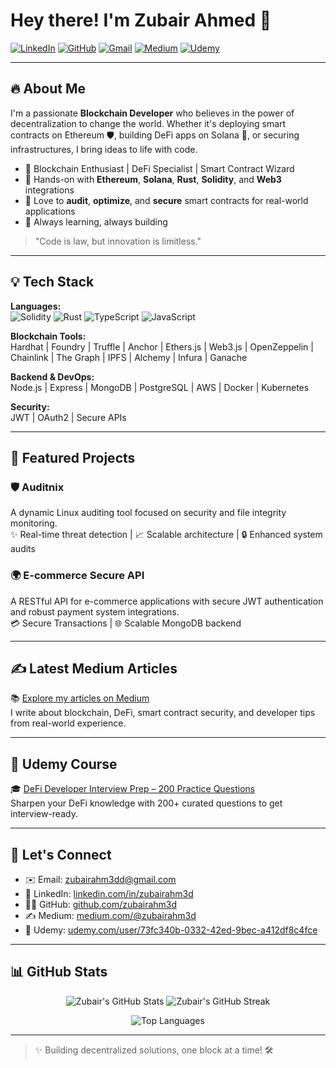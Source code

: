# Hey there! I'm Zubair Ahmed 👋

[![LinkedIn](https://img.shields.io/badge/Connect-LinkedIn-0A66C2?logo=linkedin&logoColor=white&style=for-the-badge)](https://linkedin.com/in/zubairahm3d)
[![GitHub](https://img.shields.io/badge/Follow-GitHub-181717?logo=github&logoColor=white&style=for-the-badge)](https://github.com/zubairahm3d)
[![Gmail](https://img.shields.io/badge/Email-zubairahm3dd%40gmail.com-D14836?logo=gmail&logoColor=white&style=for-the-badge)](mailto:zubairahm3dd@gmail.com)
[![Medium](https://img.shields.io/badge/Read-Medium-000000?logo=medium&logoColor=white&style=for-the-badge)](https://medium.com/@zubairahm3d)
[![Udemy](https://img.shields.io/badge/Learn%20with-Udemy-A435F0?logo=udemy&logoColor=white&style=for-the-badge)](https://www.udemy.com/user/73fc340b-0332-42ed-9bec-a412df8c4fce/)

---

## 🔥 About Me

I'm a passionate **Blockchain Developer** who believes in the power of decentralization to change the world. Whether it's deploying smart contracts on Ethereum 🛡️, building DeFi apps on Solana 🚀, or securing infrastructures, I bring ideas to life with code.

- 🌟 Blockchain Enthusiast | DeFi Specialist | Smart Contract Wizard  
- 🔹 Hands-on with **Ethereum**, **Solana**, **Rust**, **Solidity**, and **Web3** integrations  
- 🔹 Love to **audit**, **optimize**, and **secure** smart contracts for real-world applications  
- 🌟 Always learning, always building

> "Code is law, but innovation is limitless."

---

## 💡 Tech Stack

**Languages:**  
![Solidity](https://img.shields.io/badge/Solidity-363636?logo=solidity&logoColor=white&style=flat)
![Rust](https://img.shields.io/badge/Rust-000000?logo=rust&logoColor=white&style=flat)
![TypeScript](https://img.shields.io/badge/TypeScript-007ACC?logo=typescript&logoColor=white&style=flat)
![JavaScript](https://img.shields.io/badge/JavaScript-F7DF1E?logo=javascript&logoColor=black&style=flat)

**Blockchain Tools:**  
Hardhat | Foundry | Truffle | Anchor | Ethers.js | Web3.js | OpenZeppelin | Chainlink | The Graph | IPFS | Alchemy | Infura | Ganache

**Backend & DevOps:**  
Node.js | Express | MongoDB | PostgreSQL | AWS | Docker | Kubernetes 

**Security:**  
JWT | OAuth2 | Secure APIs

---

## 💪 Featured Projects

### 🛡️ Auditnix  
A dynamic Linux auditing tool focused on security and file integrity monitoring.  
✨ Real-time threat detection | 📈 Scalable architecture | 🔒 Enhanced system audits

### 🌍 E-commerce Secure API  
A RESTful API for e-commerce applications with secure JWT authentication and robust payment system integrations.  
💳 Secure Transactions | 🌐 Scalable MongoDB backend

---

## ✍️ Latest Medium Articles

📚 [Explore my articles on Medium](https://medium.com/@zubairahm3d)  
I write about blockchain, DeFi, smart contract security, and developer tips from real-world experience.

---

## 📘 Udemy Course

🎓 [DeFi Developer Interview Prep – 200 Practice Questions](https://www.udemy.com/course/defi-developer-interview-prep-200-practice-questions/?referralCode=4A2A3A1191A3DD3F36AC)  
Sharpen your DeFi knowledge with 200+ curated questions to get interview-ready.

---

## 📢 Let's Connect

- ✉️ Email: [zubairahm3dd@gmail.com](mailto:zubairahm3dd@gmail.com)  
- 🔗 LinkedIn: [linkedin.com/in/zubairahm3d](https://linkedin.com/in/zubairahm3d)  
- 🧑‍💻 GitHub: [github.com/zubairahm3d](https://github.com/zubairahm3d)  
- ✍️ Medium: [medium.com/@zubairahm3d](https://medium.com/@zubairahm3d)  
- 📘 Udemy: [udemy.com/user/73fc340b-0332-42ed-9bec-a412df8c4fce](https://www.udemy.com/user/73fc340b-0332-42ed-9bec-a412df8c4fce/)

---

## 📊 GitHub Stats

<p align="center">
  <img src="https://github-readme-stats.vercel.app/api?username=zubairahm3d&show_icons=true&theme=radical" alt="Zubair's GitHub Stats" />
  <img src="https://github-readme-streak-stats.herokuapp.com/?user=zubairahm3d&theme=radical" alt="Zubair's GitHub Streak" />
</p>

<p align="center">
  <img src="https://github-readme-stats.vercel.app/api/top-langs/?username=zubairahm3d&layout=compact&theme=radical" alt="Top Languages" />
</p>

---

> ✨ Building decentralized solutions, one block at a time! 🛠️
